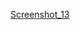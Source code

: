 
[Screenshot_13](https://github.com/saem10/Flutter_project/assets/113634540/9d40467e-1159-4300-97e1-06ae15ff4253)
